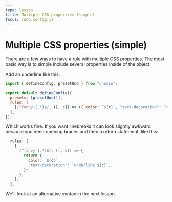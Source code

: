 ```yaml
---
type: lesson
title: Multiple CSS properties (simple)
focus: /uno.config.js
---
```


# Multiple CSS properties (simple)

There are a few ways to have a rule with multiple CSS properties. The most basic way is to simple include several properties inside of the object.

Add an underline like this:

```js
import { defineConfig, presetUno } from "unocss";

export default defineConfig({
  presets: [presetUno()],
  rules: [
    [/^fancy-(.*)$/, ([, c]) => ({ color: `${c}`, "text-decoration": `underline ${c}` })]
  ],
});
```

Which works fine. If you want linebreaks it can look slightly awkward because you need opening braces and then a return statement, like this:

```js
  rules: [
    [
      /^fancy-(.*)$/, ([, c]) => {
        return {
          color: `${c}`,
          "text-decoration": `underline ${c}`,
        };
      },
    ],
  ],
```

We'll look at an alternative syntax in the next lesson.
